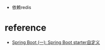 * 依赖redis


# reference
* [Spring Boot (一): Spring Boot starter自定义](https://www.jianshu.com/p/4735fe7ae921)